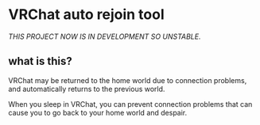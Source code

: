 # VRChat auto rejoin tool 

*THIS PROJECT NOW IS IN DEVELOPMENT SO UNSTABLE.*

## what is this?

VRChat may be returned to the home world due to connection problems, and automatically returns to the previous world.

When you sleep in VRChat, you can prevent connection problems that can cause you to go back to your home world and despair.
